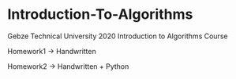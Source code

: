 # Introduction-To-Algorithms
Gebze Technical University 2020 Introduction to Algorithms Course

Homework1 -> Handwritten

Homework2 -> Handwritten + Python

